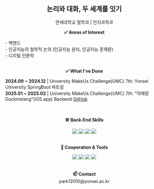 <h2 align="center">논리와 대화, 두 세계를 잇기</h2>


<p align="center">
    연세대학교 철학과 | 인지과학과<br>
</p>

<p align="center">
    <Strong>✅ Areas of Interest</Strong><br>
<p>
    - 백엔드<br>
    - 인공지능의 철학적 논의 (인공지능 윤리, 인공지능 존재론)<br>
    - 디지털 인문학<br><br></p>

<p align="center">
    <Strong>✅ What I've Done</Strong><br>
</p>

<div>
    <Strong>2024.09 ~ 2024.12</Strong>   | University MakeUs Challenge(UMC) 7th: Yonsei University SpringBoot 파트장<br>
    <Strong>2025.01 ~ 2025.02</Strong>   | University MakeUs Challenge(UMC) 7th: "덕메랑Duckmelang"(iOS app) Backend <a href="https://github.com/duckmelang">GitHub</a><br>
</div>

<br>
<br>
<p align="center">
    <Strong>🛠 Back-End Skills</Strong><br>
</p>
<div align=center>
    <img src="https://img.shields.io/badge/JAVA-007396?style=for-the-badge&logo=java&logoColor=white"> 
    <img src="https://img.shields.io/badge/SpringBoot-6DB33F?style=for-the-badge&logo=SpringBoot&logoColor=white">
    <img src="https://img.shields.io/badge/mysql-4479A1?style=for-the-badge&logo=MySQL&logoColor=white">
    <img src="https://img.shields.io/badge/mongoDB-47A248?style=for-the-badge&logo=MongoDB&logoColor=white">
</div>
<br>
<p align="center">
    <Strong>🤝 Cooperation & Tools</Strong><br>
</p>
<div align=center>
    <img src="https://img.shields.io/badge/Slack-4A154B?style=for-the-badge&logo=Slack&logoColor=white">
    <img src="https://img.shields.io/badge/Notion-000000?style=for-the-badge&logo=Notion&logoColor=white">
    <img src="https://img.shields.io/badge/GitHub-181717?style=for-the-badge&logo=GitHub&logoColor=white">
    <img src="https://img.shields.io/badge/IntelliJ%20IDEA-000080?style=for-the-badge&logo=IntelliJ%20IDEA&logoColor=white">
<br><br><br>
<Strong>📫 Contact</Strong>
    <br>
    park12010@yonsei.ac.kr
    <br>
</div>
